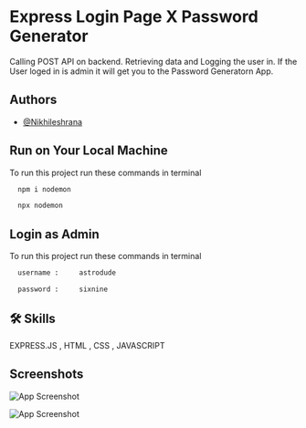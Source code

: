 
# Express Login Page X Password Generator

Calling POST API on backend. Retrieving data and Logging the user in. If the User loged in is admin it will get you to the Password Generatorn App.


## Authors

- [@Nikhileshrana](https://www.github.com/nikhileshrana)


## Run on Your Local Machine

To run this project run these commands in terminal

```bash
  npm i nodemon
```

```bash
  npx nodemon
```



## Login as Admin

To run this project run these commands in terminal

```bash
  username :     astrodude
```

```bash
  password :     sixnine
```

## 🛠 Skills
EXPRESS.JS , HTML , CSS , JAVASCRIPT





## Screenshots

![App Screenshot](https://via.placeholder.com/468x300?text=App+Screenshot+Here)

![App Screenshot](https://)

